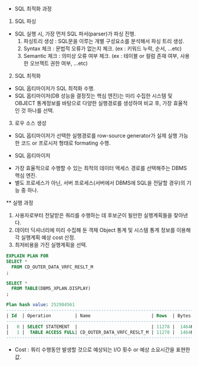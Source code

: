 * SQL 최적화 과정
1. SQL 파싱
- SQL 실행 시, 가장 먼저 SQL 파서(parser)가 파싱 진행. 
  1) 파싱트리 생성 : SQL문을 이루는 개별 구성요소를 분석해서 파싱 트리 생성.
  2) Syntax 체크 : 문법적 오류가 없는지 체크. (ex : 키워드 누락, 순서, ...etc)
  3) Semantic 체크 : 의미상 오류 여부 체크. (ex : 테이블 or 컬럼 존재 여부, 사용한 오브젝트 권한 여부, ...etc)


2. SQL 최적화
- SQL 옵티마이저가 SQL 최적화 수행.
- SQL 옵티마이저(DB 성능을 결정짓는 핵심 엔진)는 미리 수집한 시스템 및 OBJECT 통계정보를 바탕으로 다양한 실행경로를 생성하여 비교 후, 가장 효율적인 것 하나를 선택.

3. 로우 소스 생성 
- SQL 옵티마이저가 선택한 실행경로를 row-source generator가 실제 실행 가능한 코드 or 프로시저 형태로 formating 수행. 


* SQL 옵티마이저
- 가장 효율적으로 수행할 수 있는 최적의 데이터 액세스 경로를 선택해주는 DBMS 핵심 엔진.
- 별도 프로세스가 아닌, 서버 프로세스(서버에서 DBMS에 SQL을 전달할 경우)의 기능 중 하나.

** 실행 과정 
1) 사용자로부터 전달받은 쿼리를 수행하는 데 후보군이 될만한 실행계획들을 찾아낸다.
2) 데이터 딕셔너리에 미리 수집해 둔 객체 Object 통계 및 시스템 통계 정보를 이용해 각 실행계획 예상 cost 산정.
3) 최저비용을 가진 실행계획을 선택.


```SQL
EXPLAIN PLAN FOR
SELECT * 
  FROM CD_OUTER_DATA_VRFC_RESLT_M
;

SELECT * 
  FROM TABLE(DBMS_XPLAN.DISPLAY)
;

Plan hash value: 252984561
------------------------------------------------------------------------------------------------
| Id  | Operation         | Name                       | Rows  | Bytes | Cost (%CPU)| Time     |
------------------------------------------------------------------------------------------------
|   0 | SELECT STATEMENT  |                            | 11278 |  1464K|    63   (0)| 00:00:01 |
|   1 |  TABLE ACCESS FULL| CD_OUTER_DATA_VRFC_RESLT_M | 11278 |  1464K|    63   (0)| 00:00:01 |
------------------------------------------------------------------------------------------------

```
- Cost : 쿼리 수행동안 발생할 것으로 예상되는 I/O 횟수 or 예상 소요시간을 표현한 값.

